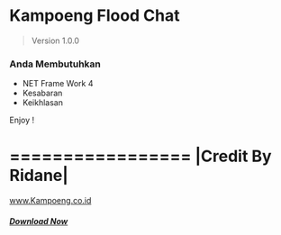# Kampoeng Flood Chat 
> Version 1.0.0


### Anda Membutuhkan
* NET Frame Work 4
* Kesabaran
* Keikhlasan

Enjoy !


 =================
|Credit By Ridane|
 =================
 
www.Kampoeng.co.id

##### [Download Now](http://sourceforge.net/projects/kampoeng/files/Kampoeng%20Flood%20Chat.exe/download)